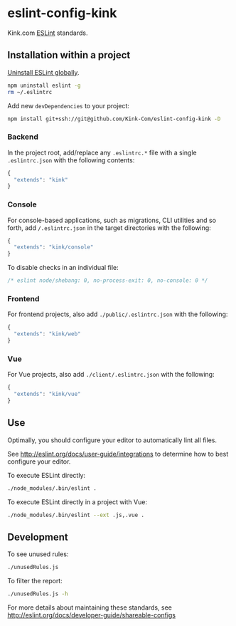 # eslint-config-kink

Kink.com [ESLint](http://eslint.org/) standards.

## Installation within a project

[Uninstall ESLint globally](https://github.com/eslint/eslint/issues/1877).

```bash
npm uninstall eslint -g
rm ~/.eslintrc
```

Add new `devDependencies` to your project:

```bash
npm install git+ssh://git@github.com/Kink-Com/eslint-config-kink -D
```

### Backend

In the project root, add/replace any `.eslintrc.*` file with a single `.eslintrc.json` with the following contents:

```javascript
{
  "extends": "kink"
}
```

### Console

For console-based applications, such as migrations, CLI utilities and so forth, add `/.eslintrc.json` in the target directories with the following:

```javascript
{
  "extends": "kink/console"
}
```

To disable checks in an individual file:

```javascript
/* eslint node/shebang: 0, no-process-exit: 0, no-console: 0 */
```

### Frontend

For frontend projects, also add `./public/.eslintrc.json` with the following:

```javascript
{
  "extends": "kink/web"
}
```

### Vue

For Vue projects, also add `./client/.eslintrc.json` with the following:

```javascript
{
  "extends": "kink/vue"
}
```

## Use

Optimally, you should configure your editor to automatically lint all files.

See http://eslint.org/docs/user-guide/integrations to determine how to best configure your editor.

To execute ESLint directly:

```bash
./node_modules/.bin/eslint .
```

To execute ESLint directly in a project with Vue:

```bash
./node_modules/.bin/eslint --ext .js,.vue .
```

## Development

To see unused rules:

```bash
./unusedRules.js
```

To filter the report:

```bash
./unusedRules.js -h
```

For more details about maintaining these standards, see http://eslint.org/docs/developer-guide/shareable-configs
